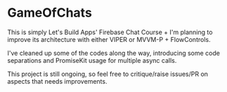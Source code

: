 # GameOfChats
This is simply Let's Build Apps' Firebase Chat Course + I'm planning to improve its architecture with either VIPER or MVVM-P + FlowControls.

I've cleaned up some of the codes along the way, introducing some code separations and PromiseKit usage for multiple async calls.

This project is still ongoing, so feel free to critique/raise issues/PR on aspects that needs improvements.

